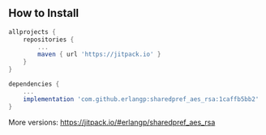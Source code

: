 ## How to Install

```groovy
allprojects {
    repositories {
        ...
        maven { url 'https://jitpack.io' }
    }
}

dependencies {
    ...
    implementation 'com.github.erlangp:sharedpref_aes_rsa:1caffb5bb2'
}
```

More versions:
https://jitpack.io/#erlangp/sharedpref_aes_rsa
